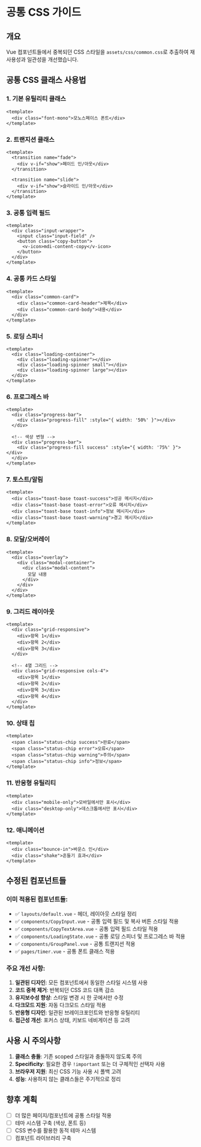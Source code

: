 # 공통 CSS 가이드

## 개요
Vue 컴포넌트들에서 중복되던 CSS 스타일을 `assets/css/common.css`로 추출하여 재사용성과 일관성을 개선했습니다.

## 공통 CSS 클래스 사용법

### 1. 기본 유틸리티 클래스
```vue
<template>
  <div class="font-mono">모노스페이스 폰트</div>
</template>
```

### 2. 트랜지션 클래스
```vue
<template>
  <transition name="fade">
    <div v-if="show">페이드 인/아웃</div>
  </transition>
  
  <transition name="slide">
    <div v-if="show">슬라이드 인/아웃</div>
  </transition>
</template>
```

### 3. 공통 입력 필드
```vue
<template>
  <div class="input-wrapper">
    <input class="input-field" />
    <button class="copy-button">
      <v-icon>mdi-content-copy</v-icon>
    </button>
  </div>
</template>
```

### 4. 공통 카드 스타일
```vue
<template>
  <div class="common-card">
    <div class="common-card-header">제목</div>
    <div class="common-card-body">내용</div>
  </div>
</template>
```

### 5. 로딩 스피너
```vue
<template>
  <div class="loading-container">
    <div class="loading-spinner"></div>
    <div class="loading-spinner small"></div>
    <div class="loading-spinner large"></div>
  </div>
</template>
```

### 6. 프로그레스 바
```vue
<template>
  <div class="progress-bar">
    <div class="progress-fill" :style="{ width: '50%' }"></div>
  </div>
  
  <!-- 색상 변형 -->
  <div class="progress-bar">
    <div class="progress-fill success" :style="{ width: '75%' }"></div>
  </div>
</template>
```

### 7. 토스트/알림
```vue
<template>
  <div class="toast-base toast-success">성공 메시지</div>
  <div class="toast-base toast-error">오류 메시지</div>
  <div class="toast-base toast-info">정보 메시지</div>
  <div class="toast-base toast-warning">경고 메시지</div>
</template>
```

### 8. 모달/오버레이
```vue
<template>
  <div class="overlay">
    <div class="modal-container">
      <div class="modal-content">
        모달 내용
      </div>
    </div>
  </div>
</template>
```

### 9. 그리드 레이아웃
```vue
<template>
  <div class="grid-responsive">
    <div>항목 1</div>
    <div>항목 2</div>
    <div>항목 3</div>
  </div>
  
  <!-- 4열 그리드 -->
  <div class="grid-responsive cols-4">
    <div>항목 1</div>
    <div>항목 2</div>
    <div>항목 3</div>
    <div>항목 4</div>
  </div>
</template>
```

### 10. 상태 칩
```vue
<template>
  <span class="status-chip success">완료</span>
  <span class="status-chip error">오류</span>
  <span class="status-chip warning">주의</span>
  <span class="status-chip info">정보</span>
</template>
```

### 11. 반응형 유틸리티
```vue
<template>
  <div class="mobile-only">모바일에서만 표시</div>
  <div class="desktop-only">데스크톱에서만 표시</div>
</template>
```

### 12. 애니메이션
```vue
<template>
  <div class="bounce-in">바운스 인</div>
  <div class="shake">흔들기 효과</div>
</template>
```

## 수정된 컴포넌트들

### 이미 적용된 컴포넌트들:
- ✅ `layouts/default.vue` - 헤더, 레이아웃 스타일 정리
- ✅ `components/CopyInput.vue` - 공통 입력 필드 및 복사 버튼 스타일 적용
- ✅ `components/CopyTextArea.vue` - 공통 입력 필드 스타일 적용
- ✅ `components/LoadingState.vue` - 공통 로딩 스피너 및 프로그레스 바 적용
- ✅ `components/GroupPanel.vue` - 공통 트랜지션 적용
- ✅ `pages/timer.vue` - 공통 폰트 클래스 적용

### 주요 개선 사항:
1. **일관된 디자인**: 모든 컴포넌트에서 동일한 스타일 시스템 사용
2. **코드 중복 제거**: 반복되던 CSS 코드 대폭 감소
3. **유지보수성 향상**: 스타일 변경 시 한 곳에서만 수정
4. **다크모드 지원**: 자동 다크모드 스타일 적용
5. **반응형 디자인**: 일관된 브레이크포인트와 반응형 유틸리티
6. **접근성 개선**: 포커스 상태, 키보드 네비게이션 등 고려

## 사용 시 주의사항

1. **클래스 충돌**: 기존 scoped 스타일과 충돌하지 않도록 주의
2. **Specificity**: 필요한 경우 `!important` 또는 더 구체적인 선택자 사용
3. **브라우저 지원**: 최신 CSS 기능 사용 시 폴백 고려
4. **성능**: 사용하지 않는 클래스들은 주기적으로 정리

## 향후 계획

- [ ] 더 많은 페이지/컴포넌트에 공통 스타일 적용
- [ ] 테마 시스템 구축 (색상, 폰트 등)
- [ ] CSS 변수를 활용한 동적 테마 시스템
- [ ] 컴포넌트 라이브러리 구축
